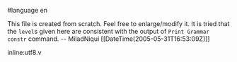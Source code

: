 #language en

This file is created from scratch. Feel free to enlarge/modify it. It is tried that the `level`s given here are consistent with the output of 
`Print Grammar constr` command.   -- MiladNiqui [[DateTime(2005-05-31T16:53:09Z)]]



inline:utf8.v
